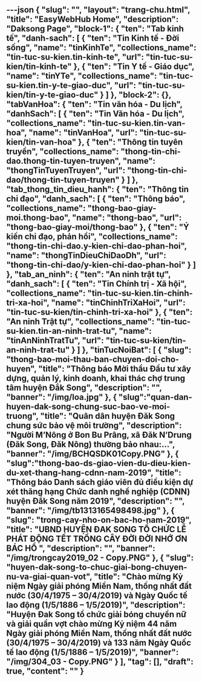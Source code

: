 ---json
{
    "slug": "",
    "layout": "trang-chu.html",
    "title": "EasyWebHub Home",
    "description": "Daksong Page",
    "block-1": {
        "ten": "Tab kinh tế",
        "danh-sach": [
            {
                "ten": "Tin Kinh tế - Đời sống",
                "name": "tinKinhTe",
                "collections_name": "tin-tuc-su-kien.tin-kinh-te",
                "url": "tin-tuc-su-kien/tin-kinh-te"
            },
            {
                "ten": "Tin Y tế - Giáo dục",
                "name": "tinYTe",
                "collections_name": "tin-tuc-su-kien.tin-y-te-giao-duc",
                "url": "tin-tuc-su-kien/tin-y-te-giao-duc"
            }
        ]
    },
    "block-2": {},
    "tabVanHoa": {
        "ten": "Tin văn hóa - Du lịch",
        "danhSach": [
            {
                "ten": "Tin Văn hóa - Du lịch",
                "collections_name": "tin-tuc-su-kien.tin-van-hoa",
                "name": "tinVanHoa",
                "url": "tin-tuc-su-kien/tin-van-hoa"
            },
            {
                "ten": "Thông tin tuyên truyền",
                "collections_name": "thong-tin-chi-dao.thong-tin-tuyen-truyen",
                "name": "thongTinTuyenTruyen",
                "url": "thong-tin-chi-dao/thong-tin-tuyen-truyen"
            }
        ]
    },
    "tab_thong_tin_dieu_hanh": {
        "ten": "Thông tin chỉ đạo",
        "danh_sach": [
            {
                "ten": "Thông báo",
                "collections_name": "thong-bao-giay-moi.thong-bao",
                "name": "thong-bao",
                "url": "thong-bao-giay-moi/thong-bao"
            },
            {
                "ten": "Ý kiến chỉ đạo, phản hồi",
                "collections_name": "thong-tin-chi-dao.y-kien-chi-dao-phan-hoi",
                "name": "thongTinDieuChiDaoDh",
                "url": "thong-tin-chi-dao/y-kien-chi-dao-phan-hoi"
            }
        ]
    },
    "tab_an_ninh": {
        "ten": "An ninh trật tự",
        "danh_sach": [
            {
                "ten": "Tin Chính trị - Xã hội",
                "collections_name": "tin-tuc-su-kien.tin-chinh-tri-xa-hoi",
                "name": "tinChinhTriXaHoi",
                "url": "tin-tuc-su-kien/tin-chinh-tri-xa-hoi"
            },
            {
                "ten": "An ninh Trật tự",
                "collections_name": "tin-tuc-su-kien.tin-an-ninh-trat-tu",
                "name": "tinAnNinhTratTu",
                "url": "tin-tuc-su-kien/tin-an-ninh-trat-tu"
            }
        ]
    },
    "tinTucNoiBat": [
        {
            "slug": "thong-bao-moi-thau-ban-chuyen-doi-cho-huyen",
            "title": "Thông báo Mời thầu Đầu tư xây dựng, quản lý, kinh doanh, khai thác chợ trung tâm huyện Đắk Song",
            "description": "",
            "banner": "/img/loa.jpg"
        },
        {
            "slug":"quan-dan-huyen-dak-song-chung-suc-bao-ve-moi-truong",
            "title": "Quân dân huyện Đăk Song chung sức bảo vệ môi trường",
            "description": "Người M’Nông ở Bon Bu Prâng, xã Đăk N’Drung (Đăk Song, Đăk Nông) thường bảo nhau:...",
            "banner": "/img/BCHQSDK01Copy.PNG"
        },
        {
            "slug":"thong-bao-ds-giao-vien-du-dieu-kien-du-xet-thang-hang-cdnn-nam-2019",
            "title": "Thông báo Danh sách giáo viên đủ điều kiện dự xét thăng hạng Chức danh nghề nghiệp (CDNN) huyện Đắk Song năm 2019",
            "description": "",
            "banner": "/img/tb1313165498498.jpg"
        },
        {
            "slug": "trong-cay-nho-on-bac-ho-nam-2019",
            "title": "UBND HUYỆN ĐAK SONG TỔ CHỨC LỄ PHÁT ĐỘNG TẾT TRỒNG CÂY ĐỜI ĐỜI NHỚ ƠN BÁC HỒ ",
            "description": "",
            "banner": "/img/trongcay2019_02 - Copy.PNG"
        },
        {
            "slug": "huyen-dak-song-to-chuc-giai-bong-chuyen-nu-va-giai-quan-vot",
            "title": "Chào mừng Kỷ niệm Ngày giải phóng Miền Nam, thống nhất đất nước (30/4/1975 – 30/4/2019) và Ngày Quốc tế lao động (1/5/1886 – 1/5/2019)",
            "description": "Huyện Đak Song tổ chức giải bóng chuyền nữ và giải quần vợt  chào mừng Kỷ niệm 44 năm Ngày giải phóng Miền Nam, thống nhất đất nước (30/4/1975 – 30/4/2019) và 133 năm Ngày Quốc tế lao động (1/5/1886 – 1/5/2019)",
            "banner": "/img/304_03 - Copy.PNG"
        }
    ],
    "tag": [],
    "draft": true,
    "__content__": ""
}
---
